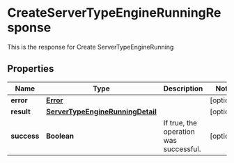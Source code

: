 

# CreateServerTypeEngineRunningResponse

This is the response for Create ServerTypeEngineRunning
## Properties

Name | Type | Description | Notes
------------ | ------------- | ------------- | -------------
**error** | [**Error**](Error.md) |  |  [optional]
**result** | [**ServerTypeEngineRunningDetail**](ServerTypeEngineRunningDetail.md) |  |  [optional]
**success** | **Boolean** | If true, the operation was successful. |  [optional]



